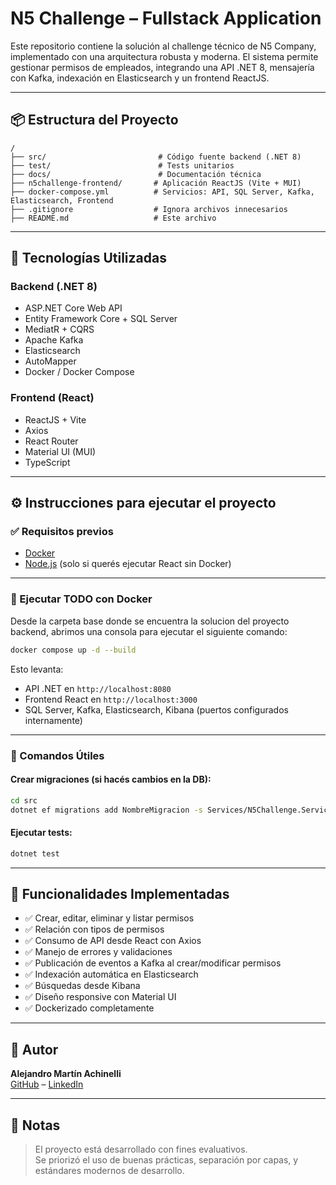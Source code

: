 # N5 Challenge – Fullstack Application

Este repositorio contiene la solución al challenge técnico de N5 Company, implementado con una arquitectura robusta y moderna. El sistema permite gestionar permisos de empleados, integrando una API .NET 8, mensajería con Kafka, indexación en Elasticsearch y un frontend ReactJS.

---

## 📦 Estructura del Proyecto

```
/
├── src/                         # Código fuente backend (.NET 8)
├── test/                        # Tests unitarios
├── docs/                        # Documentación técnica
├── n5challenge-frontend/       # Aplicación ReactJS (Vite + MUI)
├── docker-compose.yml          # Servicios: API, SQL Server, Kafka, Elasticsearch, Frontend
├── .gitignore                  # Ignora archivos innecesarios
├── README.md                   # Este archivo
```

---

## 🧪 Tecnologías Utilizadas

### Backend (.NET 8)
- ASP.NET Core Web API
- Entity Framework Core + SQL Server
- MediatR + CQRS
- Apache Kafka
- Elasticsearch
- AutoMapper
- Docker / Docker Compose

### Frontend (React)
- ReactJS + Vite
- Axios
- React Router
- Material UI (MUI)
- TypeScript

---

## ⚙️ Instrucciones para ejecutar el proyecto

### ✅ Requisitos previos

- [Docker](https://www.docker.com/)
- [Node.js](https://nodejs.org/) (solo si querés ejecutar React sin Docker)

---

### 🐳 Ejecutar TODO con Docker

Desde la carpeta base donde se encuentra la solucion del proyecto backend, abrimos una consola para ejecutar el siguiente comando:

```bash
docker compose up -d --build
```

Esto levanta:
- API .NET en `http://localhost:8080`
- Frontend React en `http://localhost:3000`
- SQL Server, Kafka, Elasticsearch, Kibana (puertos configurados internamente)

---

### 🔧 Comandos Útiles

#### Crear migraciones (si hacés cambios en la DB):
```bash
cd src
dotnet ef migrations add NombreMigracion -s Services/N5Challenge.Services.WebAPI
```

#### Ejecutar tests:
```bash
dotnet test
```

---

## 🧪 Funcionalidades Implementadas

- ✅ Crear, editar, eliminar y listar permisos
- ✅ Relación con tipos de permisos
- ✅ Consumo de API desde React con Axios
- ✅ Manejo de errores y validaciones
- ✅ Publicación de eventos a Kafka al crear/modificar permisos
- ✅ Indexación automática en Elasticsearch
- ✅ Búsquedas desde Kibana
- ✅ Diseño responsive con Material UI
- ✅ Dockerizado completamente

---

## 👤 Autor

**Alejandro Martín Achinelli**  
[GitHub](https://github.com/alejandroachinelli) – [LinkedIn](https://linkedin.com/in/alejandroachinelli)

---

## 📝 Notas

> El proyecto está desarrollado con fines evaluativos.  
> Se priorizó el uso de buenas prácticas, separación por capas, y estándares modernos de desarrollo.